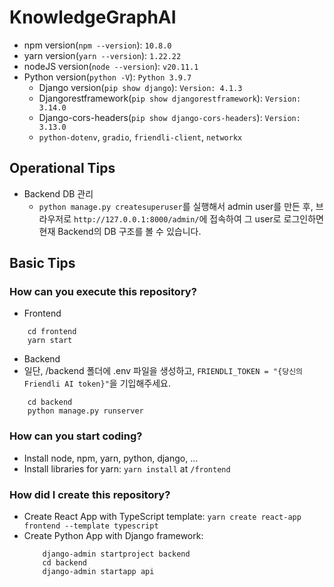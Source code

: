 # KnowledgeGraphAI
- npm version(`npm --version`): `10.8.0`
- yarn version(`yarn --version`): `1.22.22`
- nodeJS version(`node --version`): `v20.11.1`
- Python version(`python -V`): `Python 3.9.7`
  - Django version(`pip show django`): `Version: 4.1.3`
  - Djangorestframework(`pip show djangorestframework`): `Version: 3.14.0`
  - Django-cors-headers(`pip show django-cors-headers`): `Version: 3.13.0`
  - `python-dotenv`, `gradio`, `friendli-client`, `networkx`

## Operational Tips
- Backend DB 관리
  - `python manage.py createsuperuser`를 실행해서 admin user를 만든 후, 브라우저로 `http://127.0.0.1:8000/admin/`에 접속하여 그 user로 로그인하면 현재 Backend의 DB 구조를 볼 수 있습니다.

## Basic Tips
### How can you execute this repository?
- Frontend
```
    cd frontend
    yarn start
```
- Backend
- 일단, /backend 폴더에 .env 파일을 생성하고, `FRIENDLI_TOKEN = "{당신의 Friendli AI token}"`을 기입해주세요.
```
    cd backend
    python manage.py runserver
```
### How can you start coding?
- Install node, npm, yarn, python, django, ...
- Install libraries for yarn: `yarn install` at `/frontend`

### How did I create this repository?
- Create React App with TypeScript template: `yarn create react-app frontend --template typescript`
- Create Python App with Django framework:
    ```
        django-admin startproject backend
        cd backend
        django-admin startapp api
    ```